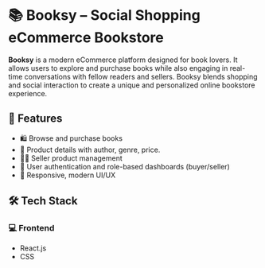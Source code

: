 # 📚 Booksy – Social Shopping eCommerce Bookstore

**Booksy** is a modern eCommerce platform designed for book lovers. 
It allows users to explore and purchase books while also engaging in real-time conversations with fellow readers and sellers. 
Booksy blends shopping and social interaction to create a unique and personalized online bookstore experience.

## 🚀 Features

- 🛍️ Browse and purchase books
- 🧾 Product details with author, genre, price.
- 🧑‍💼 Seller product management
- 🔐 User authentication and role-based dashboards (buyer/seller)
- 🎨 Responsive, modern UI/UX

## 🛠️ Tech Stack

### 💻 Frontend
- React.js
- CSS
